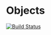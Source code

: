 # Objects

[![Build Status](https://github.com/uniment/Objects.jl/actions/workflows/CI.yml/badge.svg?branch=main)](https://github.com/uniment/Objects.jl/actions/workflows/CI.yml?query=branch%3Amain)
